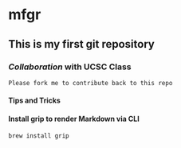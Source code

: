 # mfgr

## This is my first git repository

### ***Collaboration*** with UCSC Class

```text
Please fork me to contribute back to this repo
```

#### Tips and Tricks

#### Install grip to render Markdown via CLI

```bash
brew install grip
```
